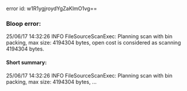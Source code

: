 error id: w1R1ygjroydYgZaKlmO1vg==
### Bloop error:

25/06/17 14:32:26 INFO FileSourceScanExec: Planning scan with bin packing, max size: 4194304 bytes, open cost is considered as scanning 4194304 bytes.
#### Short summary: 

25/06/17 14:32:26 INFO FileSourceScanExec: Planning scan with bin packing, max size: 4194304 bytes, ...